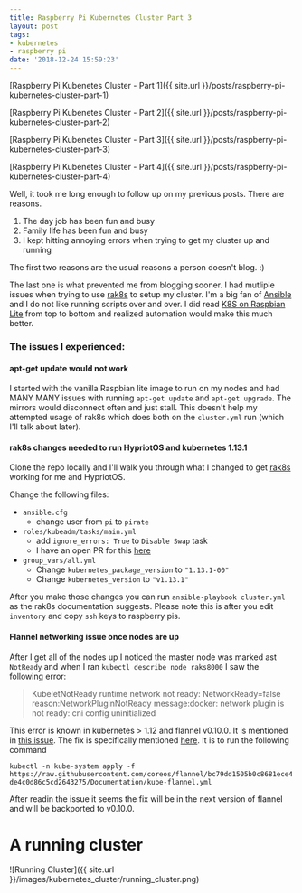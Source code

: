 ```yaml
---
title: Raspberry Pi Kubernetes Cluster Part 3
layout: post
tags:
- kubernetes
- raspberry pi
date: '2018-12-24 15:59:23'
---
```


[Raspberry Pi Kubenetes Cluster - Part 1]({{ site.url }}/posts/raspberry-pi-kubernetes-cluster-part-1)

[Raspberry Pi Kubenetes Cluster - Part 2]({{ site.url }}/posts/raspberry-pi-kubernetes-cluster-part-2)

[Raspberry Pi Kubenetes Cluster - Part 3]({{ site.url }}/posts/raspberry-pi-kubernetes-cluster-part-3)

[Raspberry Pi Kubenetes Cluster - Part 4]({{ site.url }}/posts/raspberry-pi-kubernetes-cluster-part-4)

Well, it took me long enough to follow up on my previous posts.  There are reasons.

1. The day job has been fun and busy
2. Family life has been fun and busy
3. I kept hitting annoying errors when trying to get my cluster up and running

The first two reasons are the usual reasons a person doesn't blog. :)

The last one is what prevented me from blogging sooner.  I had mutliple issues when trying to use [rak8s](https://rak8s.io) to setup my cluster.  I'm a big fan of [Ansible](https://ansible.com) and I do not like running scripts over and over.  I did read [K8S on Raspbian Lite](https://gist.github.com/alexellis/fdbc90de7691a1b9edb545c17da2d975) from top to bottom and realized automation would make this much better.

<!--more-->

### The issues I experienced:

#### apt-get update would not work

I started with the vanilla Raspbian lite image to run on my nodes and had MANY MANY issues with running `apt-get update` and `apt-get upgrade`.  The mirrors would disconnect often and just stall.  This doesn't help my attempted usage of rak8s which does both on the `cluster.yml` run (which I'll talk about later).

#### rak8s changes needed to run HypriotOS and kubernetes 1.13.1

Clone the repo locally and I'll walk you through what I changed to get [rak8s](https://rak8s.io) working for me and HypriotOS.

Change the following files:

- `ansible.cfg`
	- change user from `pi` to `pirate`
- `roles/kubeadm/tasks/main.yml`
	- add `ignore_errors: True` to `Disable Swap` task
	- I have an open PR for this [here](https://github.com/rak8s/rak8s/pull/46)
- `group_vars/all.yml`
	- Change `kubernetes_package_version` to `"1.13.1-00"`
	- Change `kubernetes_version` to `"v1.13.1"`

After you make those changes you can run `ansible-playbook cluster.yml` as the rak8s documentation suggests.  Please note this is after you edit `inventory` and copy `ssh` keys to raspberry pis.

#### Flannel networking issue once nodes are up

After I get all of the nodes up I noticed the master node was marked ast `NotReady` and when I ran `kubectl describe node raks8000` I saw the following error:

> KubeletNotReady              runtime network not ready: NetworkReady=false reason:NetworkPluginNotReady message:docker: network plugin is not ready: cni config uninitialized

This error is known in kubernetes > 1.12 and flannel v0.10.0.  It is mentioned in [this issue](https://github.com/coreos/flannel/issues/1044).  The fix is specifically mentioned [here](https://github.com/coreos/flannel/issues/1044#issuecomment-427247749).  It is to run the following command

`kubectl -n kube-system apply -f https://raw.githubusercontent.com/coreos/flannel/bc79dd1505b0c8681ece4de4c0d86c5cd2643275/Documentation/kube-flannel.yml`

After readin the issue it seems the fix will be in the next version of flannel and will be backported to v0.10.0.

# A running cluster
![Running Cluster]({{ site.url }}/images/kubernetes_cluster/running_cluster.png)
